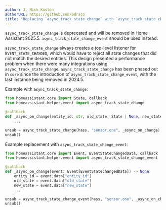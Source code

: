 ```yaml
---
author: J. Nick Koston
authorURL: https://github.com/bdraco
title: "Replacing `async_track_state_change` with `async_track_state_change_event`"
---
```


`async_track_state_change` is deprecated and will be removed in Home Assistant 2025.5. `async_track_state_change_event` should be used instead.

`async_track_state_change` always creates a top-level listener for `EVENT_STATE_CHANGED`, which would have to reject all state changes that did not match the desired entities. This design presented a performance problem when there were many integrations using `async_track_state_change`. `async_track_state_change` has been phased out in `core` since the introduction of `async_track_state_change_event`, with the last instance being removed in 2024.5.

Example with `async_track_state_change`:

```python
from homeassistant.core import State, callback
from homeassistant.helper.event import async_track_state_change

@callback
def _async_on_change(entity_id: str, old_state: State | None, new_state: State | None) -> None:
    ...

unsub = async_track_state_change(hass, "sensor.one", _async_on_change)
unsub()
```

Example replacement with `async_track_state_change_event`:

```python
from homeassistant.core import Event, EventStateChangedData, callback
from homeassistant.helper.event import async_track_state_change_event

@callback
def _async_on_change(event: Event[EventStateChangedData]) -> None:
    entity_id = event.data["entity_id"]
    old_state = event.data["old_state"]
    new_state = event.data["new_state"]
    ...

unsub = async_track_state_change_event(hass, "sensor.one", _async_on_change)
unsub()
```